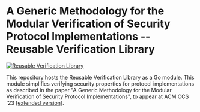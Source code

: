 # A Generic Methodology for the Modular Verification of Security Protocol Implementations -- Reusable Verification Library

[![Reusable Verification Library](https://github.com/viperproject/ReusableProtocolVerificationLibrary/actions/workflows/library.yml/badge.svg?branch=main)](https://github.com/viperproject/ReusableProtocolVerificationLibrary/actions/workflows/library.yml?query=branch%3Amain)

This repository hosts the Reusable Verification Library as a Go module. This module simplifies verifying security properties for protocol implementations as described in the paper "A Generic Methodology for the Modular Verification of Security Protocol Implementations", to appear at ACM CCS '23 [[extended version]](https://arxiv.org/abs/2212.02626).
